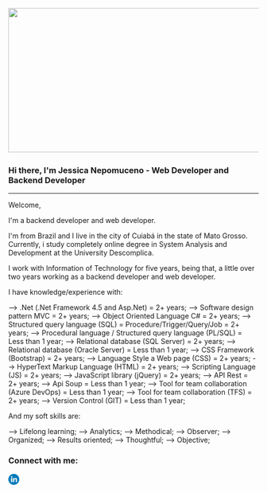 <p align="center">
  <img src="https://super.abril.com.br/wp-content/uploads/2016/09/super_imggato_digitando_0.gif" width="800" height="290">
</p>

### Hi there, I'm Jessica Nepomuceno - Web Developer and Backend Developer

---

Welcome,
 
I'm a backend developer and web developer. 

I'm from Brazil and I live in the city of Cuiabá in the state of Mato Grosso.
Currently, i study completely online degree in System Analysis and Development at the University Descomplica.

I work with Information of Technology for five years, being that, a little over two years working as a backend developer and web developer.   

I have knowledge/experience with: 

--> .Net (.Net Framework 4.5 and Asp.Net) = 2+ years;
--> Software design pattern MVC = 2+ years;
--> Object Oriented Language C# = 2+ years;
--> Structured query language (SQL) = Procedure/Trigger/Query/Job = 2+ years;
--> Procedural language / Structured query language (PL/SQL) = Less than 1 year;
--> Relational database (SQL Server) = 2+ years;
--> Relational database (Oracle Server) =  Less than 1 year;
--> CSS Framework (Bootstrap) = 2+ years;
--> Language Style a Web page (CSS) = 2+ years;
--> HyperText Markup Language (HTML) = 2+ years;
--> Scripting Language (JS) = 2+ years;
--> JavaScript library (jQuery) = 2+ years;
--> API Rest = 2+ years;
--> Api Soup = Less than 1 year;
--> Tool for team collaboration (Azure DevOps) = Less than 1 year;
--> Tool for team collaboration (TFS) = 2+ years;
--> Version Control (GIT) = Less than 1 year;

And my soft skills are: 

--> Lifelong learning;
--> Analytics;
--> Methodical;
--> Observer;
--> Organized;
--> Results oriented;
--> Thoughtful;
--> Objective;
### Connect with me:

[<img align="left" alt="JessicaNepomuceno | LinkedIn" width="22px" src="./linkedin.svg" />][linkedin]

<br />
<br />
  
[linkedin]: https://www.linkedin.com/in/jessicanepomuceno/
